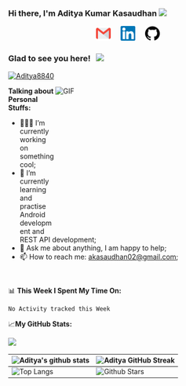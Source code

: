 ### Hi there, I'm Aditya Kumar Kasaudhan <img src="https://media.giphy.com/media/hvRJCLFzcasrR4ia7z/giphy.gif" width="25px">

<p align="center">
<a href="mailto:akasaudhan02@gmail.com"><img src="https://github.com/deut-erium/deut-erium/blob/master/assets/gmail.svg" width="30px" alt="mail"></a> &nbsp; &nbsp;
<a href="https://www.linkedin.com/in/aditya-kasaudhan/" target="_blank"><img src="https://github.com/deut-erium/deut-erium/blob/master/assets/linkedin.svg" width="30px" alt="LinkedIn"></a> &nbsp; &nbsp;
<a href="https://github.com/Aditya8840"><img src="https://github.com/deut-erium/deut-erium/blob/master/assets/github.svg" width="30px" alt="mail"></a> &nbsp; &nbsp;
</p>



### Glad to see you here! &nbsp; ![](https://visitor-badge.glitch.me/badge?page_id=Aditya.Aditya8840)

<p align="left"> <a href="https://github.com/ryo-ma/github-profile-trophy"><img src="https://github-profile-trophy.vercel.app/?username=Aditya8840" alt="Aditya8840" /></a> </p>

<img align="right" alt="GIF" src="https://github.com/Gapur/Gapur/blob/master/coding.gif?raw=true" width="408" height="300" />
 
**Talking about Personal Stuffs:**

- 👨🏻‍💻 I’m currently working on something cool;
- 🚀 I’m currently learning and practise Android development and REST API development;
- 💬 Ask me about anything, I am happy to help;
- 📫 How to reach me: akasaudhan02@gmail.com;

</br>

📊 **This Week I Spent My Time On:**
<!--START_SECTION:waka-->
```text
No Activity tracked this Week
```
<!--END_SECTION:waka-->


📈**My GitHub Stats:**

<p>
  <img height="auto" src="https://activity-graph.herokuapp.com/graph?username=Aditya8840&theme=react-dark" />
</p>

| ![Aditya's github stats](https://github-readme-stats.vercel.app/api?username=Aditya8840&show_icons=true&theme=tokyonight) | ![Aditya GitHub Streak](https://github-readme-streak-stats.herokuapp.com/?user=Aditya8840&theme=tokyonight) |
| --- | --- |
| ![Top Langs](https://github-readme-stats.vercel.app/api/top-langs/?username=Aditya8840&theme=tokyonight) | ![Github Stars](https://github-readme-stats.vercel.app/api?username=Aditya8840&show_icons=true&locale=en&count_private=true&hide_rank=true&custom_title=My%20GitHub%20Stats&disable_animations=true&theme=tokyonight) |

<!--
**Aditya8840/Aditya8840** is a ✨ _special_ ✨ repository because its `README.md` (this file) appears on your GitHub profile.

Here are some ideas to get you started:

- 🔭 I’m currently working on ...
- 🌱 I’m currently learning ...
- 👯 I’m looking to collaborate on ...
- 🤔 I’m looking for help with ...
- 💬 Ask me about ...
- 📫 How to reach me: ...
- 😄 Pronouns: ...
- ⚡ Fun fact: ...
-->
